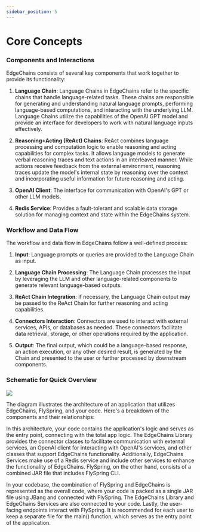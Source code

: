 ```yaml
---
sidebar_position: 5
---
```


# Core Concepts

### Components and Interactions
EdgeChains consists of several key components that work together to provide its functionality:

1. **Language Chain**: Language Chains in EdgeChains refer to the specific chains that handle language-related tasks. These chains are responsible for generating and understanding natural language prompts, performing language-based computations, and interacting with the underlying LLM. Language Chains utilize the capabilities of the OpenAI GPT model and provide an interface for developers to work with natural language inputs effectively.

2. **Reasoning+Acting (ReAct) Chains**: ReAct combines language processing and computation logic to enable reasoning and acting capabilities for complex tasks. It allows language models to generate verbal reasoning traces and text actions in an interleaved manner. While actions receive feedback from the external environment, reasoning traces update the model's internal state by reasoning over the context and incorporating useful information for future reasoning and acting.

<!-- 3. **Connectors**: Facilitate interactions with external services, APIs, databases, or other components necessary for application functionality. -->

3. **OpenAI Client**: The interface for communication with OpenAI's GPT or other LLM models.

4. **Redis Service**: Provides a fault-tolerant and scalable data storage solution for managing context and state within the EdgeChains system.

### Workflow and Data Flow
The workflow and data flow in EdgeChains follow a well-defined process:

1. **Input**: Language prompts or queries are provided to the Language Chain as input.

2. **Language Chain Processing**: The Language Chain processes the input by leveraging the LLM and other language-related components to generate relevant language-based outputs.

3. **ReAct Chain Integration**: If necessary, the Language Chain output may be passed to the ReAct Chain for further reasoning and acting capabilities. 

4. **Connectors Interaction**: Connectors are used to interact with external services, APIs, or databases as needed. These connectors facilitate data retrieval, storage, or other operations required by the application.

5. **Output**: The final output, which could be a language-based response, an action execution, or any other desired result, is generated by the Chain and presented to the user or further processed by downstream components.

### Schematic for Quick Overview

[![](https://mermaid.ink/img/pako:eNp9U8FOwzAM_ZUoJ5DYYXDrJKRRQAJNmsTggNod3MbrItIkSlqkauPfcdpuBAbk0KTPz36O7ex4aQTyhOe6cmC37Pl2lmtGy7fFgEiB0-zVtI6lRF0P1rDQng343Fp2pxvXWSN1sz6ffXGUqWQ50p5NA6onLwJ65KEWv2heZveqW1kndRVpSnGZpaYupEbBHudP7F4qXEeCG-u_HFm6eFj_raJkkd2JCtMtSO3ZQhYOXBeplUZrLBvjPImOR5Yq8B59LGosapDZkrb5AxEkUhlie7NFirEM20__X_Ly6N5liXFuqwHyUXIOhfTZU_gezCeaB7dR-hjl38pfRcKRHlUrCj_m-Hcg844OlMqWp4MTujv79nt1Eof6yCaT69DwEaFTj5BlRPrh6jG0RxJOe2RvoXyjGQHPjMZ-VFofRuLxBnS1j-LSvUYlnB4uMVzuJ3zICTVN_guRJhsoQ0xKux993890rvkFr9HVIAW9rF1wzjk1oMacJ3QU4N5yenEfxIO2MatOlzxpXIsXvLUCGryVQFWsebIB5fHjE4kHJKo?type=png)](https://mermaid-js.github.io/mermaid-live-editor/edit#pako:eNp9U8FOwzAM_ZUoJ5DYYXDrJKRRQAJNmsTggNod3MbrItIkSlqkauPfcdpuBAbk0KTPz36O7ex4aQTyhOe6cmC37Pl2lmtGy7fFgEiB0-zVtI6lRF0P1rDQng343Fp2pxvXWSN1sz6ffXGUqWQ50p5NA6onLwJ65KEWv2heZveqW1kndRVpSnGZpaYupEbBHudP7F4qXEeCG-u_HFm6eFj_raJkkd2JCtMtSO3ZQhYOXBeplUZrLBvjPImOR5Yq8B59LGosapDZkrb5AxEkUhlie7NFirEM20__X_Ly6N5liXFuqwHyUXIOhfTZU_gezCeaB7dR-hjl38pfRcKRHlUrCj_m-Hcg844OlMqWp4MTujv79nt1Eof6yCaT69DwEaFTj5BlRPrh6jG0RxJOe2RvoXyjGQHPjMZ-VFofRuLxBnS1j-LSvUYlnB4uMVzuJ3zICTVN_guRJhsoQ0xKux993890rvkFr9HVIAW9rF1wzjk1oMacJ3QU4N5yenEfxIO2MatOlzxpXIsXvLUCGryVQFWsebIB5fHjE4kHJKo)


The diagram illustrates the architecture of an application that utilizes EdgeChains, FlySpring, and your code. Here's a breakdown of the components and their relationships:

In this architecture, your code contains the application's logic and serves as the entry point, connecting with the total app logic. The EdgeChains Library provides the connector classes to facilitate communication with external services, an OpenAI client for interacting with OpenAI's services, and other classes that support EdgeChains functionality. Additionally, EdgeChains Services make use of a Redis service and include other services to enhance the functionality of EdgeChains. FlySpring, on the other hand, consists of a combined JAR file that includes FlySpring CLI.    

In your codebase, the combination of FlySpring and EdgeChains is represented as the overall code, where your code is packed as a single JAR file using JBang and connected with FlySpring. The EdgeChains Library and EdgeChains Services are also connected to your code. Lastly, the user-facing endpoints interact with FlySpring. It is recommended for each user to keep a separate file for the main() function, which serves as the entry point of the application.
